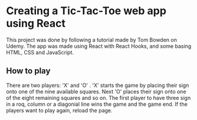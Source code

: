 # Creating a Tic-Tac-Toe web app using React 
This project was done by following a tutorial made by Tom Bowden on Udemy. The app was made using React with React Hooks, and some basing HTML, CSS and JavaScript. 

## How to play

There are two players: 'X' and 'O' .
'X' starts the game by placing their sign onto one of the nine available squares.
Next 'O' places their sign onto one of the eight remaining squares and so on.
The first player to have three sign in a roq, column or a diagonial line wins the game and the game end.
If the players want to play again, reload the page. 
